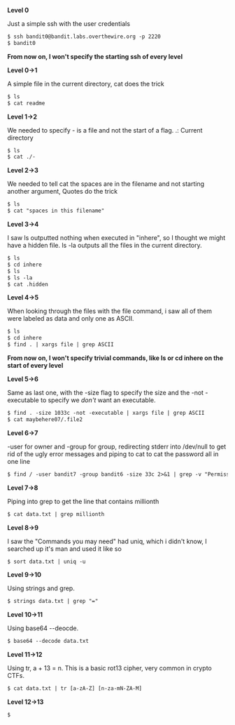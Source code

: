 **Level 0**

Just a simple ssh with the user credentials
```diff
$ ssh bandit0@bandit.labs.overthewire.org -p 2220
$ bandit0
```

**From now on, I won't specify the starting ssh of every level**

**Level 0->1**

A simple file in the current directory, cat does the trick
```diff
$ ls
$ cat readme
```

**Level 1->2**

We needed to specify - is a file and not the start of a flag.
.: Current directory
```diff
$ ls
$ cat ./-
```

**Level 2->3**

We needed to tell cat the spaces are in the filename and not starting another argument, Quotes do the trick
```diff
$ ls
$ cat "spaces in this filename"
```

**Level 3->4**

I saw ls outputted nothing when executed in "inhere", so I thought we might have a hidden file. ls -la outputs all the files in the current directory.
```diff
$ ls
$ cd inhere
$ ls
$ ls -la
$ cat .hidden
```

**Level 4->5**

When looking through the files with the file command, i saw all of them were labeled as data and only one as ASCII.
```diff
$ ls
$ cd inhere
$ find . | xargs file | grep ASCII
```

**From now on, I won't specify trivial commands, like ls or cd inhere on the start of every level**

**Level 5->6**

Same as last one, with the -size flag to specify the size and the -not -executable to specify we *don't* want an executable.
```diff
$ find . -size 1033c -not -executable | xargs file | grep ASCII
$ cat maybehere07/.file2
```

**Level 6->7**

-user for owner and -group for group, redirecting stderr into /dev/null to get rid of the ugly error messages and piping to cat to cat the password all in one line
```diff
$ find / -user bandit7 -group bandit6 -size 33c 2>&1 | grep -v "Permission denied" | grep -v "No such" | xargs cat
```

**Level 7->8**

Piping into grep to get the line that contains millionth
```diff
$ cat data.txt | grep millionth
```

**Level 8->9**

I saw the "Commands you may need" had uniq, which i didn't know, I searched up it's man and used it like so
```diff
$ sort data.txt | uniq -u
```

**Level 9->10**

Using strings and grep.
```diff
$ strings data.txt | grep "="
```

**Level 10->11**

Using base64 --deocde.
```diff
$ base64 --decode data.txt 
```

**Level 11->12**

Using tr, a + 13 = n.
This is a basic rot13 cipher, very common in crypto CTFs.
```diff
$ cat data.txt | tr [a-zA-Z] [n-za-mN-ZA-M]
```

**Level 12->13**

```diff
$
```
